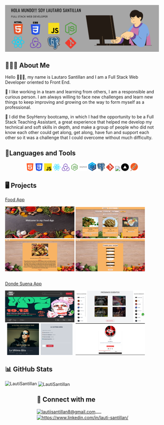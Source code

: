 <img src="./img/Banner.png"/>

## 👩🏻‍💻 About Me

<p>
Hello 🙋🏻‍♂️, my name is Lautaro Santillan and I am a Full Stack Web Developer oriented to Front End.

🔸 I like working in a team and learning from others, I am a responsible and curious person. I am always willing to face new challenges and learn new things to keep improving and growing on the way to form myself as a professional.

🔸 I did the SoyHenry bootcamp, in which I had the opportunity to be a Full Stack Teaching Assistant, a great experience that helped me develop my technical and soft skills in depth, and make a group of people who did not know each other could get along, get along, have fun and support each other so it was a challenge that I could overcome without much difficulty.

</p>

## 🔧Languages and Tools

<p align="center">
<img width="5%" src="./img/icons/html-blanco.png">
<img width="5%" src="./img/icons/css-blanco.png">
<img width="5%" src="./img/icons/javascript.png">
<img width="5%" src="./img/icons/React.png">
<img width="5%" src="./img/icons/Redux.png">
<img width="5%" src="./img/icons/NodeJs.png">
<img width="5%" src="https://raw.githubusercontent.com/devicons/devicon/master/icons/express/express-original-wordmark.svg">
<img width="5%" src="./img/icons/sequelize.png">
<img width="5%" src="./img/icons/postgreSQL.png">
<img width="5%" src="./img/icons/Git.png">
<img width="5%" src="https://railway.app/brand/logo-light.png">
<img width="5%" src="./img/icons/vercel.png">
<img width="5%" src="./img/icons/postman.png">
</p>

## 🖥️ Projects

<a href="https://pi-food-lautaro-santillan.vercel.app/">Food App</a>

<p>
<img width="45%" src="./img/pi-food/landing.png">
<img width="45%" src="./img/pi-food/home.png">
<img width="45%" src="./img/pi-food/detail.png">
<img width="45%" src="./img/pi-food/create.png">
</p>

##

<a href="https://mi-scusi-books.vercel.app/">Donde Suena App</a>

<p>
<img width="45%" src="./img/pf-donde-suena/home.png">
<img width="45%" src="./img/pf-donde-suena/events.png">
<img width="45%" src="./img/pf-donde-suena/detail.png">
<img width="45%" src="./img/pf-donde-suena/artist.png">
</p>

## 📊 GitHub Stats

<p><img height="150em" align="left" src="https://github-readme-stats.vercel.app/api?username=LautiSantillan&show_icons=true&locale=en&theme=highcontrast" alt="LautiSantillan" /></p>
<p>&nbsp;<img height="150em" align="center" src="https://github-readme-stats.vercel.app/api/top-langs/?username=cassirambd&show_icons=true&locale=en&theme=highcontrast&layout=compact" alt="LautiSantillan" /></p>

## 📧 Connect with me

<p align="left">
<a href="https://mail.google.com/mail/u/0/?fs=1&to=lautiisantillan8@gmail.com&tf=cm"><img align="center" src="https://upload.wikimedia.org/wikipedia/commons/thumb/7/7e/Gmail_icon_%282020%29.svg/1280px-Gmail_icon_%282020%29.svg.png"  alt="lautiisantillan8@gmail.com" height="28" width="32" />
&nbsp;&nbsp;&nbsp;&nbsp;
<a href="https://www.linkedin.com/in/lauti-santillan/" target="blank"><img align="center" src="https://raw.githubusercontent.com/rahuldkjain/github-profile-readme-generator/master/src/images/icons/Social/linked-in-alt.svg" alt="https://www.linkedin.com/in/lauti-santillan/" height="30" width="40" /></a>
</p>
